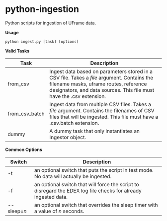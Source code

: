 # python-ingestion
Python scripts for ingestion of UFrame data.

**Usage**

    python ingest.py [task] [options]

**Valid Tasks**

| Task           | Description |
| -------------- | ----------- |
| from_csv       | Ingest data based on parameters stored in a CSV file. Takes a *file* argument. Contains the filename masks, uframe routes, reference designators, and data sources. This file must have the .csv extension. |
| from_csv_batch | Ingest data from multiple CSV files. Takes a *file* argument. Contains the filenames of CSV files that will be ingested. This file must have a .csv.batch extension.|
| dummy          | A dummy task that only instantiates an Ingestor object. |

**Common Options**

| Switch    | Description |
| --------- | ----------- |
| -t        | an optional switch that puts the script in test mode. No data will actually be ingested.|
| -f        | an optional switch that will force the script to disregard the EDEX log file checks for already ingested data. |
| --sleep=*n* | an optional switch that overrides the sleep timer with a value of *n* seconds. |

